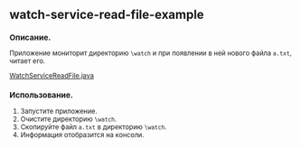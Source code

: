 ## watch-service-read-file-example

<small>

### Описание.
Приложение мониторит директорию `\watch` и при появлении в ней нового файла `a.txt`, читает его.

[WatchServiceReadFile.java](https://github.com/aykononov/watch-service-read-file/tree/main/src/main/java/WatchServiceReadFile.java "https://github.com/aykononov/watch-service-read-file/tree/main/src/main/java/WatchServiceReadFile.java")

### Использование.

1. Запустите приложение.
2. Очистите директорию `\watch`.
2. Скопируйте файл `a.txt` в директорию `\watch`.
3. Информация отобразится на консоли.

</small>
